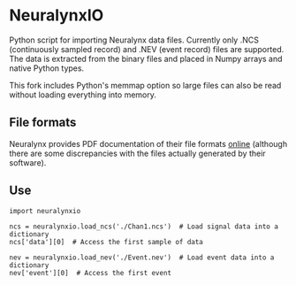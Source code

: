 # NeuralynxIO

Python script for importing Neuralynx data files. Currently only .NCS (continuously sampled record) and .NEV (event 
record) files are supported. The data is extracted from the binary files and placed in Numpy arrays and native Python
types.

This fork includes Python's memmap option so large files can also be read without loading everything into memory.

## File formats

Neuralynx provides PDF documentation of their file formats [online](http://neuralynx.com/software/NeuralynxDataFileFormats.pdf)
(although there are some discrepancies with the files actually generated by their software).

## Use

    import neuralynxio
  
    ncs = neuralynxio.load_ncs('./Chan1.ncs')  # Load signal data into a dictionary
    ncs['data'][0]  # Access the first sample of data
  
    nev = neuralynxio.load_nev('./Event.nev')  # Load event data into a dictionary
    nev['event'][0]  # Access the first event
